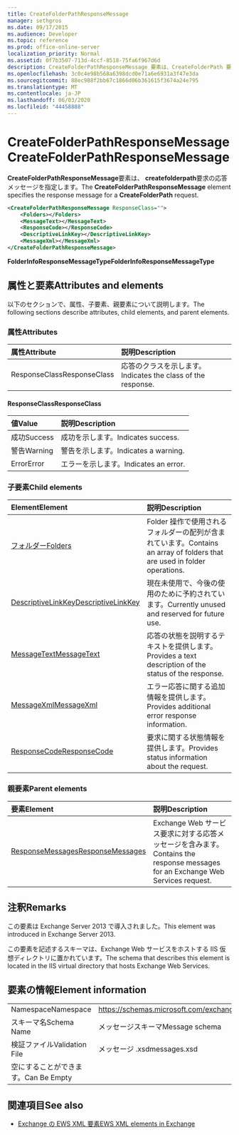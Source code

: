 ```yaml
---
title: CreateFolderPathResponseMessage
manager: sethgros
ms.date: 09/17/2015
ms.audience: Developer
ms.topic: reference
ms.prod: office-online-server
localization_priority: Normal
ms.assetid: 0f7b3507-713d-4ccf-8518-75fa6f967d6d
description: CreateFolderPathResponseMessage 要素は、CreateFolderPath 要求の応答メッセージを指定します。
ms.openlocfilehash: 3c0c4e98b568a6398dcd0e71a6e6931a3f47e3da
ms.sourcegitcommit: 88ec988f2bb67c1866d06b361615f3674a24e795
ms.translationtype: MT
ms.contentlocale: ja-JP
ms.lasthandoff: 06/03/2020
ms.locfileid: "44458888"
---
```

# <a name="createfolderpathresponsemessage"></a><span data-ttu-id="5af62-103">CreateFolderPathResponseMessage</span><span class="sxs-lookup"><span data-stu-id="5af62-103">CreateFolderPathResponseMessage</span></span>

<span data-ttu-id="5af62-104">**CreateFolderPathResponseMessage**要素は、 **createfolderpath**要求の応答メッセージを指定します。</span><span class="sxs-lookup"><span data-stu-id="5af62-104">The **CreateFolderPathResponseMessage** element specifies the response message for a **CreateFolderPath** request.</span></span> 
  
```XML
<CreateFolderPathResponseMessage ResponseClass="">
    <Folders></Folders>
    <MessageText></MessageText>
    <ResponseCode></ResponseCode>
    <DescriptiveLinkKey></DescriptiveLinkKey>
    <MessageXml></MessageXml>
</CreateFolderPathResponseMessage>
```

 <span data-ttu-id="5af62-105">**FolderInfoResponseMessageType**</span><span class="sxs-lookup"><span data-stu-id="5af62-105">**FolderInfoResponseMessageType**</span></span>
## <a name="attributes-and-elements"></a><span data-ttu-id="5af62-106">属性と要素</span><span class="sxs-lookup"><span data-stu-id="5af62-106">Attributes and elements</span></span>

<span data-ttu-id="5af62-107">以下のセクションで、属性、子要素、親要素について説明します。</span><span class="sxs-lookup"><span data-stu-id="5af62-107">The following sections describe attributes, child elements, and parent elements.</span></span>
  
### <a name="attributes"></a><span data-ttu-id="5af62-108">属性</span><span class="sxs-lookup"><span data-stu-id="5af62-108">Attributes</span></span>

|<span data-ttu-id="5af62-109">**属性**</span><span class="sxs-lookup"><span data-stu-id="5af62-109">**Attribute**</span></span>|<span data-ttu-id="5af62-110">**説明**</span><span class="sxs-lookup"><span data-stu-id="5af62-110">**Description**</span></span>|
|:-----|:-----|
|<span data-ttu-id="5af62-111">ResponseClass</span><span class="sxs-lookup"><span data-stu-id="5af62-111">ResponseClass</span></span>  <br/> |<span data-ttu-id="5af62-112">応答のクラスを示します。</span><span class="sxs-lookup"><span data-stu-id="5af62-112">Indicates the class of the response.</span></span>  <br/> |
   
#### <a name="responseclass"></a><span data-ttu-id="5af62-113">ResponseClass</span><span class="sxs-lookup"><span data-stu-id="5af62-113">ResponseClass</span></span>

|<span data-ttu-id="5af62-114">**値**</span><span class="sxs-lookup"><span data-stu-id="5af62-114">**Value**</span></span>|<span data-ttu-id="5af62-115">**説明**</span><span class="sxs-lookup"><span data-stu-id="5af62-115">**Description**</span></span>|
|:-----|:-----|
|<span data-ttu-id="5af62-116">成功</span><span class="sxs-lookup"><span data-stu-id="5af62-116">Success</span></span>  <br/> |<span data-ttu-id="5af62-117">成功を示します。</span><span class="sxs-lookup"><span data-stu-id="5af62-117">Indicates success.</span></span>  <br/> |
|<span data-ttu-id="5af62-118">警告</span><span class="sxs-lookup"><span data-stu-id="5af62-118">Warning</span></span>  <br/> |<span data-ttu-id="5af62-119">警告を示します。</span><span class="sxs-lookup"><span data-stu-id="5af62-119">Indicates a warning.</span></span>  <br/> |
|<span data-ttu-id="5af62-120">Error</span><span class="sxs-lookup"><span data-stu-id="5af62-120">Error</span></span>  <br/> |<span data-ttu-id="5af62-121">エラーを示します。</span><span class="sxs-lookup"><span data-stu-id="5af62-121">Indicates an error.</span></span>  <br/> |
   
### <a name="child-elements"></a><span data-ttu-id="5af62-122">子要素</span><span class="sxs-lookup"><span data-stu-id="5af62-122">Child elements</span></span>

|<span data-ttu-id="5af62-123">**Element**</span><span class="sxs-lookup"><span data-stu-id="5af62-123">**Element**</span></span>|<span data-ttu-id="5af62-124">**説明**</span><span class="sxs-lookup"><span data-stu-id="5af62-124">**Description**</span></span>|
|:-----|:-----|
|[<span data-ttu-id="5af62-125">フォルダー</span><span class="sxs-lookup"><span data-stu-id="5af62-125">Folders</span></span>](folders-ex15websvcsotherref.md) <br/> |<span data-ttu-id="5af62-126">Folder 操作で使用されるフォルダーの配列が含まれています。</span><span class="sxs-lookup"><span data-stu-id="5af62-126">Contains an array of folders that are used in folder operations.</span></span>  <br/> |
|[<span data-ttu-id="5af62-127">DescriptiveLinkKey</span><span class="sxs-lookup"><span data-stu-id="5af62-127">DescriptiveLinkKey</span></span>](descriptivelinkkey.md) <br/> |<span data-ttu-id="5af62-128">現在未使用で、今後の使用のために予約されています。</span><span class="sxs-lookup"><span data-stu-id="5af62-128">Currently unused and reserved for future use.</span></span>  <br/> |
|[<span data-ttu-id="5af62-129">MessageText</span><span class="sxs-lookup"><span data-stu-id="5af62-129">MessageText</span></span>](messagetext.md) <br/> |<span data-ttu-id="5af62-130">応答の状態を説明するテキストを提供します。</span><span class="sxs-lookup"><span data-stu-id="5af62-130">Provides a text description of the status of the response.</span></span>  <br/> |
|[<span data-ttu-id="5af62-131">MessageXml</span><span class="sxs-lookup"><span data-stu-id="5af62-131">MessageXml</span></span>](messagexml.md) <br/> |<span data-ttu-id="5af62-132">エラー応答に関する追加情報を提供します。</span><span class="sxs-lookup"><span data-stu-id="5af62-132">Provides additional error response information.</span></span>  <br/> |
|[<span data-ttu-id="5af62-133">ResponseCode</span><span class="sxs-lookup"><span data-stu-id="5af62-133">ResponseCode</span></span>](responsecode.md) <br/> |<span data-ttu-id="5af62-134">要求に関する状態情報を提供します。</span><span class="sxs-lookup"><span data-stu-id="5af62-134">Provides status information about the request.</span></span>  <br/> |
   
### <a name="parent-elements"></a><span data-ttu-id="5af62-135">親要素</span><span class="sxs-lookup"><span data-stu-id="5af62-135">Parent elements</span></span>

|<span data-ttu-id="5af62-136">**要素**</span><span class="sxs-lookup"><span data-stu-id="5af62-136">**Element**</span></span>|<span data-ttu-id="5af62-137">**説明**</span><span class="sxs-lookup"><span data-stu-id="5af62-137">**Description**</span></span>|
|:-----|:-----|
|[<span data-ttu-id="5af62-138">ResponseMessages</span><span class="sxs-lookup"><span data-stu-id="5af62-138">ResponseMessages</span></span>](responsemessages.md) <br/> |<span data-ttu-id="5af62-139">Exchange Web サービス要求に対する応答メッセージを含みます。</span><span class="sxs-lookup"><span data-stu-id="5af62-139">Contains the response messages for an Exchange Web Services request.</span></span>  <br/> |
   
## <a name="remarks"></a><span data-ttu-id="5af62-140">注釈</span><span class="sxs-lookup"><span data-stu-id="5af62-140">Remarks</span></span>

<span data-ttu-id="5af62-141">この要素は Exchange Server 2013 で導入されました。</span><span class="sxs-lookup"><span data-stu-id="5af62-141">This element was introduced in Exchange Server 2013.</span></span>
  
<span data-ttu-id="5af62-142">この要素を記述するスキーマは、Exchange Web サービスをホストする IIS 仮想ディレクトリに置かれています。</span><span class="sxs-lookup"><span data-stu-id="5af62-142">The schema that describes this element is located in the IIS virtual directory that hosts Exchange Web Services.</span></span>
  
## <a name="element-information"></a><span data-ttu-id="5af62-143">要素の情報</span><span class="sxs-lookup"><span data-stu-id="5af62-143">Element information</span></span>

|||
|:-----|:-----|
|<span data-ttu-id="5af62-144">Namespace</span><span class="sxs-lookup"><span data-stu-id="5af62-144">Namespace</span></span>  <br/> |https://schemas.microsoft.com/exchange/services/2006/messages  <br/> |
|<span data-ttu-id="5af62-145">スキーマ名</span><span class="sxs-lookup"><span data-stu-id="5af62-145">Schema Name</span></span>  <br/> |<span data-ttu-id="5af62-146">メッセージスキーマ</span><span class="sxs-lookup"><span data-stu-id="5af62-146">Message schema</span></span>  <br/> |
|<span data-ttu-id="5af62-147">検証ファイル</span><span class="sxs-lookup"><span data-stu-id="5af62-147">Validation File</span></span>  <br/> |<span data-ttu-id="5af62-148">メッセージ .xsd</span><span class="sxs-lookup"><span data-stu-id="5af62-148">messages.xsd</span></span>  <br/> |
|<span data-ttu-id="5af62-149">空にすることができます。</span><span class="sxs-lookup"><span data-stu-id="5af62-149">Can Be Empty</span></span>  <br/> ||
   
## <a name="see-also"></a><span data-ttu-id="5af62-150">関連項目</span><span class="sxs-lookup"><span data-stu-id="5af62-150">See also</span></span>

- [<span data-ttu-id="5af62-151">Exchange の EWS XML 要素</span><span class="sxs-lookup"><span data-stu-id="5af62-151">EWS XML elements in Exchange</span></span>](ews-xml-elements-in-exchange.md)

